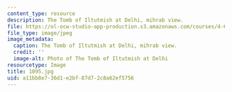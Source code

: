 ```yaml
---
content_type: resource
description: The Tomb of Iltutmish at Delhi, mihrab view.
file: https://ol-ocw-studio-app-production.s3.amazonaws.com/courses/4-614-religious-architecture-and-islamic-cultures-fall-2002/a11bb8e736d1e2bf87d72c8a62ef5756_1095.jpg
file_type: image/jpeg
image_metadata:
  caption: The Tomb of Iltutmish at Delhi, mihrab view.
  credit: ''
  image-alt: Photo of The Tomb of Iltutmish at Delhi
resourcetype: Image
title: 1095.jpg
uid: a11bb8e7-36d1-e2bf-87d7-2c8a62ef5756
---
```

